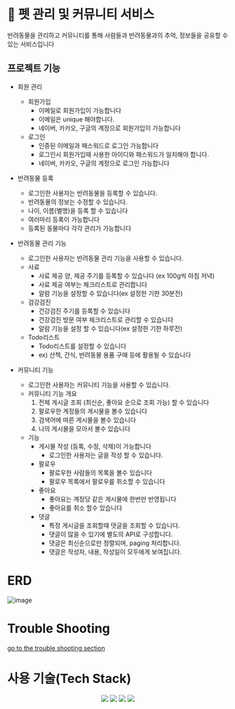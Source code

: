 # 🐶 펫 관리 및 커뮤니티 서비스
반려동물을 관리하고 커뮤니티를 통해 사람들과 반려동물과의 추억, 정보들을 공유할 수 있는 서비스입니다

## 프로젝트 기능
- 회원 관리
  - 회원가입
    - 이메일로 회원가입이 가능합니다
    - 이메일은 unique 해야합니다.
    - 네이버, 카카오, 구글의 계정으로 회원가입이 가능합니다
  - 로그인
    - 인증된 이메일과 패스워드로 로그인 가능합니다
    - 로그인시 회원가입때 사용한 아이디와 패스워드가 일치해야 합니다.
    - 네이버, 카카오, 구글의 계정으로 로그인 가능합니다

- 반려동물 등록
  - 로그인한 사용자는 반려동물을 등록할 수 있습니다.
  - 반려동물의 정보는 수정할 수 있습니다.
  - 나이, 이름(별명)을 등록 할 수 있습니다
  - 여러마리 등록이 가능합니다
  - 등록된 동물마다 각각 관리가 가능합니다
 
- 반려동물 관리 기능
  - 로그인한 사용자는 반려동물 관리 기능을 사용할 수 있습니다.
  - 사료
    - 사료 제공 양, 제공 주기를 등록할 수 있습니다 (ex 100g씩 아침 저녁)
    - 사료 제공 여부는 체크리스트로 관리합니다
    - 알람 기능을 설정할 수 있습니다(ex 설정한 기한 30분전)
  - 검강검진
    - 건강검진 주기를 등록할 수 있습니다
    - 건강검진 방문 여부 체크리스트로 관리할 수 있습니다
    - 알람 기능을 설정 할 수 있습니다(ex 설정한 기한 하루전)
  - Todo리스트
    - Todo리스트를 설정할 수 있습니다
    - ex) 산책, 간식, 반려동물 용품 구매 등에 활용될 수 있습니다
 
- 커뮤니티 기능
  - 로그인한 사용자는 커뮤니티 기능을 사용할 수 있습니다.
  - 커뮤니티 기능 개요
    1. 전체 게시글 조회 (최신순, 좋아요 순으로 조회 가능) 할 수 있습니다
    2. 팔로우한 계정들의 게시물을 볼수 있습니다
    3. 검색어에 따른 게시물을 볼수 있습니다
    4. 나의 게시물을 모아서 볼수 있습니다
  - 기능
    - 게시물 작성 (등록, 수정, 삭제)이 가능합니다
      - 로그인한 사용자는 글을 작성 할 수 있습니다.
    - 팔로우
      - 팔로우한 사람들의 목록을 볼수 있습니다
      - 팔로우 목록에서 팔로우를 취소할 수 있습니다
    - 좋아요
      - 좋아요는 계정당 같은 게시물에 한번만 반영됩니다
      - 좋아요를 취소 할수 있습니다
    - 댓글
      - 특정 게시글을 조회할때 댓글을 조회할 수 있습니다.
      - 댓글이 많을 수 있기에 별도의 API로 구성합니다.
      - 댓글은 최신순으로만 정렬되며, paging 처리합니다.
      - 댓글은 작성자, 내용, 작성일이 모두에게 보여집니다.
# ERD
![image](https://github.com/sungjin-create/PetProject/assets/49832261/34194f74-1753-4a8f-a509-95e1b6210303)


# Trouble Shooting
[go to the trouble shooting section](https://github.com/sungjin-create/PetProject/blob/main/doc/TROUBLE_SHOOTING.md)

# 사용 기술(Tech Stack)
<div align=center> 
  <img src="https://img.shields.io/badge/java-007396?style=for-the-badge&logo=java&logoColor=white"> 
  <img src="https://img.shields.io/badge/mysql-4479A1?style=for-the-badge&logo=mysql&logoColor=white"> 
  <img src="https://img.shields.io/badge/spring-6DB33F?style=for-the-badge&logo=spring&logoColor=white"> 
  <img src="https://img.shields.io/badge/git-F05032?style=for-the-badge&logo=git&logoColor=white">
</div>
